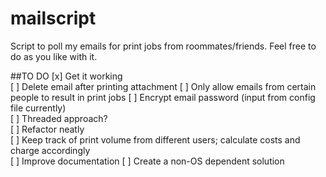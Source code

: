 mailscript
==========

Script to poll my emails for print jobs from roommates/friends. Feel free to do as you like with it.  

##TO DO
[x] Get it working  
[ ] Delete email after printing attachment
[ ] Only allow emails from certain people to result in print jobs
[ ] Encrypt email password (input from config file currently)   
[ ] Threaded approach?  
[ ] Refactor neatly  
[ ] Keep track of print volume from different users; calculate costs and charge accordingly  
[ ] Improve documentation
[ ] Create a non-OS dependent solution
